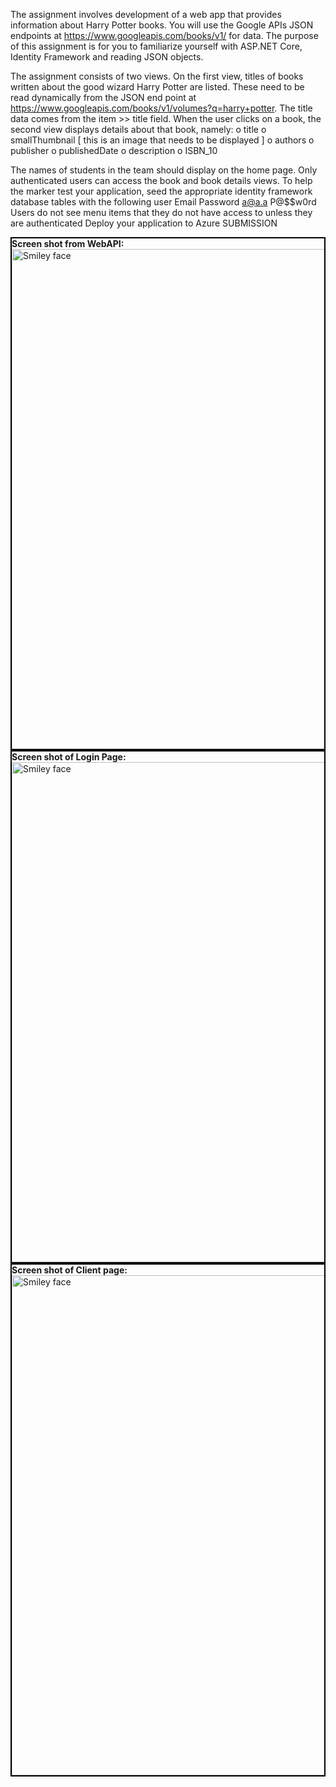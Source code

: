 The assignment involves development of a web app that provides information about Harry Potter books. You will use the Google APIs JSON endpoints at https://www.googleapis.com/books/v1/ for data.
The purpose of this assignment is for you to familiarize yourself with ASP.NET Core, Identity Framework and reading JSON objects.

The assignment consists of two views. On the first view, titles of books written about the good wizard Harry Potter are listed. These need to be read dynamically from the JSON end point at https://www.googleapis.com/books/v1/volumes?q=harry+potter. The title data comes from the item >> title field.
When the user clicks on a book, the second view displays details about that book, namely:
  o title
  o smallThumbnail [ this is an image that needs to be displayed ]
  o authors
  o publisher
  o publishedDate
  o description
  o ISBN_10

The names of students in the team should display on the home page.
Only authenticated users can access the book and book details views.
To help the marker test your application, seed the appropriate identity framework database tables with the following user Email Password a@a.a P@$$w0rd
Users do not see menu items that they do not have access to unless they are authenticated
Deploy your application to Azure SUBMISSION

<div style="border: 2px solid black">
<strong>Screen shot from WebAPI:</strong>
<img src="https://github.com/switch900/Comp3973_Assign_01/blob/master/BookApi.PNG" alt="Smiley face" width="800">
</div>

<div style="border: 2px solid black">
<strong>Screen shot of Login Page:</strong>
<img src="https://github.com/switch900/Comp3973_Assign_01/blob/master/LoginPage.PNG" alt="Smiley face" width="800">
</div>

<div style="border: 2px solid black">
<strong>Screen shot of Client page:</strong>
<img src="https://github.com/switch900/Comp3973_Assign_01/blob/master/BookClient.PNG" alt="Smiley face" width="800">
</div>
